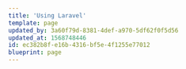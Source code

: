 ```yaml
---
title: 'Using Laravel'
template: page
updated_by: 3a60f79d-8381-4def-a970-5df62f0f5d56
updated_at: 1568748446
id: ec382b8f-e16b-4316-bf5e-4f1255e77012
blueprint: page
---
```

